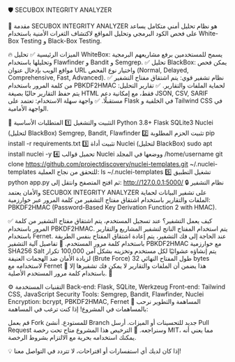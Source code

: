 🛡️ SECUBOX INTEGRITY ANALYZER

📌 مقدمة
SECUBOX INTEGRITY ANALYZER هو نظام تحليل أمني متكامل يساعد على فحص الكود البرمجي وتحليل المواقع لاكتشاف الثغرات الأمنية باستخدام White-Box Testing و Black-Box Testing.

🔥 الميزات الرئيسية
✅ تحليل WhiteBox: يسمح للمستخدمين برفع مشاريعهم البرمجية وتحليلها باستخدام Flawfinder و Bandit و Semgrep.
✅ تحليل BlackBox: يمكن فحص مواقع الويب بإدخال عنوان URL واختيار نوع الفحص (Normal, Delayed, Comprehensive, Fast, Advanced).
✅ نظام تشفير قوي: يتم اشتقاق مفتاح التشفير من كلمة المرور باستخدام PBKDF2HMAC لحماية الملفات والتقارير.
✅ تقارير التحليل: يتم حفظ التقارير حاليًا بصيغة HTML فقط، مع إمكانية دعم JSON, CSV, SARIF مستقبلًا.
✅ واجهة سهلة الاستخدام: تعتمد على Flask في الخلفية و Tailwind CSS في الواجهة الأمامية.

🚀 التثبيت والتشغيل
1️⃣ المتطلبات الأساسية
Python 3.8+
Flask
SQLite3
Nuclei (لتحليل BlackBox)
Semgrep, Bandit, Flawfinder
2️⃣ تثبيت الحزم المطلوبة
pip install -r requirements.txt
3️⃣ تثبيت أداة Nuclei (لتحليل BlackBox)
sudo apt install nuclei -y
4️⃣ تحميل قوالب Nuclei ووضعها في المجلد /home/username
git clone https://github.com/projectdiscovery/nuclei-templates.git ~/.nuclei-templates
للتحقق من نجاح العملية:
ls ~/.nuclei-templates
5️⃣ تشغيل التطبيق
python app.py
ثم افتح المتصفح وانتقل إلى:
http://127.0.0.1:5000/
🔒 نظام التشفير والأمان
يعتمد SECUBOX INTEGRITY ANALYZER على تشفير البيانات لحماية الملفات والتقارير باستخدام اشتقاق مفتاح التشفير من كلمة المرور عبر خوارزمية: PBKDF2HMAC (Password-Based Key Derivation Function 2 with HMAC).

✅ كيف يعمل التشفير؟
عند تسجيل المستخدم، يتم اشتقاق مفتاح التشفير من كلمة المرور باستخدام PBKDF2HMAC.
يتم استخدام المفتاح الناتج لتشفير المشاريع والتقارير باستخدام Fernet.
عند الحاجة إلى فك التشفير، يتم إعادة اشتقاق المفتاح بنفس الطريقة باستخدام كلمة مرور المستخدم.
🔑 تفاصيل آلية التشفير
PBKDF2HMAC مع خوارزمية SHA256
Salt يتم إنشاؤه عشوائيًا لكل مستخدم وتخزينه بشكل آمن
100,000 تكرار لزيادة الأمان ضد الهجمات العنيفة (Brute Force)
طول المفتاح النهائي 32 bytes لاستخدامه مع Fernet
🔐 هذا يضمن أن الملفات والتقارير لا يمكن فك تشفيرها إلا باستخدام كلمة مرور المستخدم الأصلية. 🚀

⚙️ التقنيات المستخدمة
Back-end: Flask, SQLite, Werkzeug
Front-end: Tailwind CSS, JavaScript
Security Tools: Semgrep, Bandit, Flawfinder, Nuclei
Encryption: bcrypt, PBKDF2HMAC, Fernet
👥 المساهمة والتطوير
نرحب بالمساهمات في المشروع!
إذا كنت ترغب في المساهمة:

قم بعمل Fork للمستودع.
أنشئ Branch جديد للتحسينات أو الميزات.
أرسل Pull Request وسنراجعه.
📜 الترخيص
هذا المشروع متاح تحت رخصة MIT، مما يعني أنه يمكنك استخدامه بحرية مع الالتزام بشروط الرخصة.

💡 إذا كان لديك أي استفسارات أو اقتراحات، لا تتردد في التواصل معنا!


